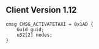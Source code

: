## Client Version 1.12

```rust,ignore
cmsg CMSG_ACTIVATETAXI = 0x1AD {
    Guid guid;    
    u32[2] nodes;    
}

```
